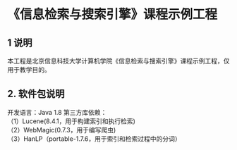 # 《信息检索与搜索引擎》课程示例工程

## 1 说明  
本工程是北京信息科技大学计算机学院《信息检索与搜索引擎》课程示例工程，仅用于教学目的。

## 2. 软件包说明

开发语言：Java 1.8
第三方库依赖：  
（1）Lucene(8.4.1，用于构建索引和执行检索)  
（2）WebMagic(0.7.3，用于编写爬虫)  
（3）HanLP（portable-1.7.6，用于索引和检索过程中的分词）  
